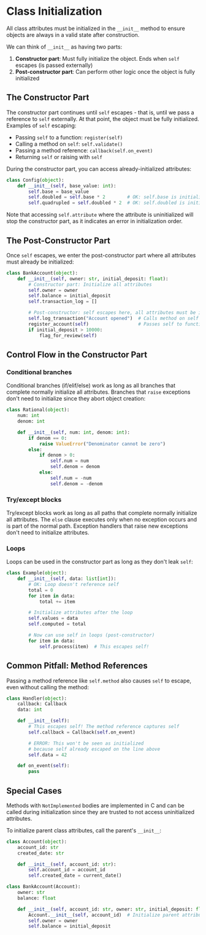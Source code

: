 # Class Initialization

All class attributes must be initialized in the `__init__` method to ensure objects are always in a valid state after construction.

We can think of `__init__` as having two parts:
1. **Constructor part**: Must fully initialize the object. Ends when `self` escapes (is passed externally)
2. **Post-constructor part**: Can perform other logic once the object is fully initialized

## The Constructor Part

The constructor part continues until `self` escapes - that is, until we pass a reference to `self` externally. At that point, the object must be fully initialized. Examples of `self` escaping:
- Passing `self` to a function: `register(self)`
- Calling a method on `self`: `self.validate()`
- Passing a method reference: `callback(self.on_event)`
- Returning `self` or raising with `self`

During the constructor part, you can access already-initialized attributes:

```python
class Config(object):
    def __init__(self, base_value: int):
        self.base = base_value
        self.doubled = self.base * 2        # OK: self.base is initialized
        self.quadrupled = self.doubled * 2  # OK: self.doubled is initialized
```

Note that accessing `self.attribute` where the attribute is uninitialized will stop the constructor part, as it indicates an error in initialization order.

## The Post-Constructor Part

Once `self` escapes, we enter the post-constructor part where all attributes must already be initialized:

```python
class BankAccount(object):
    def __init__(self, owner: str, initial_deposit: float):
        # Constructor part: Initialize all attributes
        self.owner = owner
        self.balance = initial_deposit
        self.transaction_log = []

        # Post-constructor: self escapes here, all attributes must be initialized
        self.log_transaction("Account opened")  # Calls method on self
        register_account(self)                  # Passes self to function
        if initial_deposit > 10000:
            flag_for_review(self)
```

## Control Flow in the Constructor Part

### Conditional branches

Conditional branches (if/elif/else) work as long as all branches that complete normally initialize all attributes. Branches that `raise` exceptions don't need to initialize since they abort object creation:

```python
class Rational(object):
    num: int
    denom: int

    def __init__(self, num: int, denom: int):
        if denom == 0:
            raise ValueError("Denominator cannot be zero")
        else:
            if denom > 0:
                self.num = num
                self.denom = denom
            else:
                self.num = -num
                self.denom = -denom
```

### Try/except blocks

Try/except blocks work as long as all paths that complete normally initialize all attributes. The `else` clause executes only when no exception occurs and is part of the normal path. Exception handlers that raise new exceptions don't need to initialize attributes.

### Loops

Loops can be used in the constructor part as long as they don't leak `self`:

```python
class Example(object):
    def __init__(self, data: list[int]):
        # OK: Loop doesn't reference self
        total = 0
        for item in data:
            total += item

        # Initialize attributes after the loop
        self.values = data
        self.computed = total

        # Now can use self in loops (post-constructor)
        for item in data:
            self.process(item)  # This escapes self!
```

## Common Pitfall: Method References

Passing a method reference like `self.method` also causes `self` to escape, even without calling the method:

```python
class Handler(object):
    callback: Callback
    data: int

    def __init__(self):
        # This escapes self! The method reference captures self
        self.callback = Callback(self.on_event)

        # ERROR: This won't be seen as initialized
        # because self already escaped on the line above
        self.data = 42

    def on_event(self):
        pass
```

## Special Cases

Methods with `NotImplemented` bodies are implemented in C and can be called during initialization since they are trusted to not access uninitialized attributes.

To initialize parent class attributes, call the parent's `__init__`:

```python
class Account(object):
    account_id: str
    created_date: str

    def __init__(self, account_id: str):
        self.account_id = account_id
        self.created_date = current_date()

class BankAccount(Account):
    owner: str
    balance: float

    def __init__(self, account_id: str, owner: str, initial_deposit: float):
        Account.__init__(self, account_id)  # Initialize parent attributes
        self.owner = owner
        self.balance = initial_deposit
```
